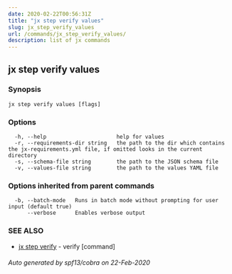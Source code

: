 ```yaml
---
date: 2020-02-22T00:56:31Z
title: "jx step verify values"
slug: jx_step_verify_values
url: /commands/jx_step_verify_values/
description: list of jx commands
---
```

## jx step verify values



### Synopsis



```
jx step verify values [flags]
```

### Options

```
  -h, --help                      help for values
  -r, --requirements-dir string   the path to the dir which contains the jx-requirements.yml file, if omitted looks in the current directory
  -s, --schema-file string        the path to the JSON schema file
  -v, --values-file string        the path to the values YAML file
```

### Options inherited from parent commands

```
  -b, --batch-mode   Runs in batch mode without prompting for user input (default true)
      --verbose      Enables verbose output
```

### SEE ALSO

* [jx step verify](/commands/jx_step_verify/)	 - verify [command]

###### Auto generated by spf13/cobra on 22-Feb-2020
